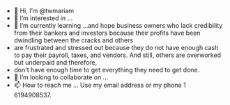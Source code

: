- 👋 Hi, I’m @twmariam
- 👀 I’m interested in ...
- 🌱 I’m currently learning ...and hope business owners who lack credibility from their bankers and investors because their profits have been dwindling between the cracks and others
- are frustrated and stressed out because they do not have enough cash to pay their payroll, taxes, and vendors. And still, others are overworked but underpaid and therefore,
- don't have enough time to get everything they need to get done.
- 💞️ I’m looking to collaborate on ...
- 📫 How to reach me ... Use my email address or my phone 1 6194908537.

<!---
twmariam/twmariam is a ✨ special ✨ repository because its `README.md` (this file) appears on your GitHub profile.
You can click the Preview link to take a look at your changes.
--->

